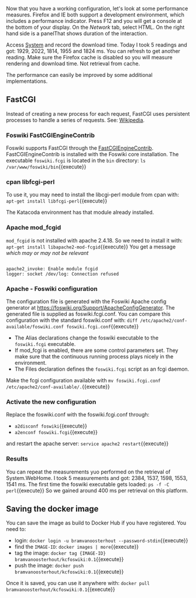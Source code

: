  Now that you have a working configuration, let's look at some performance measures. Firefox and IE both support a development environment, which includes a performance indicator. Press F12 and you will get a console at the bottom of your display. On the _Network_ tab, select HTML. On the right hand side is a panelThat shows duration of the interaction.

 Access [System](http://cdlhttps://[[HOST_SUBDOMAIN]]-80-[[KATACODA_HOST]].environments.katacoda.com/System/WebHome) and record the download time. Today I took 5 readings and got: 1929, 2022, 1814, 1955 and 1824 ms. You can refresh to get another reading. Make sure the Firefox cache is disabled so you will measure rendering and download time. Not retrieval from cache.

 The performance can easily be improved by some additional implementations.

## FastCGI	

 Instead of creating a new process for each request, FastCGI uses persistent processes to handle a series of requests. See: [Wikipedia](https://en.wikipedia.org/wiki/FastCGI).

### Foswiki FastCGIEngineContrib	

 Foswiki supports FastCGI through the [FastCGIEngineContrib](https://foswiki.org/Extensions/FastCGIEngineContrib). FastCGIEngineContrib is installed with the Foswiki core installation. The executable `foswiki.fcgi` is located in the `bin` directory: `ls /var/www/foswiki/bin`{{execute}}

### cpan libfcgi-perl	

 To use it, you may need to install the libcgi-perl module from cpan with: `apt-get install libfcgi-perl`{{execute}}

 The Katacoda environment has that module already installed.

### Apache mod\_fcgid	

`mod_fcgid` is not installed with apache 2.4.18. So we need to install it with: `apt-get install libapache2-mod-fcgid`{{execute}} You get a message _which may or may not be relevant_
```

apache2_invoke: Enable module fcgid
logger: socket /dev/log: Connection refused

```

### Apache - Foswiki configuration	

 The configuration file is generated with the Foswiki Apache config generator at <https://foswiki.org/Support/ApacheConfigGenerator>. The generated file is supplied as foswiki.fcgi.conf. You can compare this configuration with the standard foswiki.conf with: `diff /etc/apache2/conf-available/foswiki.conf foswiki.fcgi.conf`{{execute}}

  * The Alias declarations change the foswiki executable to the `foswiki.fcgi` executable.
  * If mod\_fcgi is enabled, there are some control parameters set. They make sure that the continuous running process plays nicely in the environment.
  * The Files declaration defines the `foswiki.fcgi` script as an fcgi daemon.

 Make the fcgi configuration available with `mv foswiki.fcgi.conf /etc/apache2/conf-available/.`{{execute}}

### Activate the new configuration	

 Replace the foswiki.conf with the foswiki.fcgi.conf through:

  * `a2disconf foswiki`{{execute}}
  * `a2enconf foswiki.fcgi`{{execute}}

 and restart the apache server: `service apache2 restart`{{execute}}

### Results	

 You can repeat the measurements yuo performed on the retrieval of System.WebHome. I took 5 measurements and got: 2384, 1537, 1598, 1553, 1541 ms. The first time the foswiki executable gets loaded: `ps -f -C perl`{{execute}} So we gained around 400 ms per retrieval on this platform.

## Saving the docker image	

 You can save the image as build to Docker Hub if you have registered. You need to:

  * login: `docker login -u bramvanoosterhout --password-stdin`{{execute}}
  * find the `IMAGE-ID`: `docker images | more`{{execute}}
  * tag the image: `docker tag {IMAGE-ID} bramvanoosterhout/kcfoswiki:0.1`{{execute}}
  * push the image: `docker push bramvanoosterhout/kcfoswiki:0.1`{{execute}}

 Once it is saved, you can use it anywhere with: `docker pull bramvanoosterhout/kcfoswiki:0.1`{{execute}}

